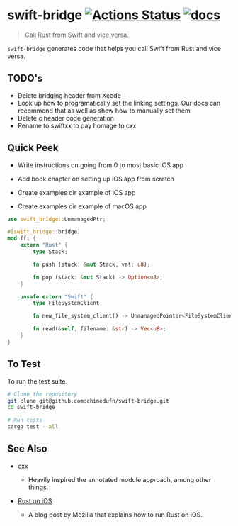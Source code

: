 # swift-bridge [![Actions Status](https://github.com/chinedufn/swift-bridge/workflows/test/badge.svg)](https://github.com/chinedufn/swift-bridge/actions) [![docs](https://docs.rs/swift-bridge/badge.svg)](https://docs.rs/swift-bridge)

> Call Rust from Swift and vice versa. 

`swift-bridge` generates code that helps you call Swift from Rust and vice versa.

## TODO's

- Delete bridging header from Xcode
- Look up how to programatically set the linking settings.
  Our docs can recommend that as well as show how to manually set them
- Delete c header code generation
- Rename to swiftxx to pay homage to cxx

## Quick Peek

- Write instructions on going from 0 to most basic iOS app

- Add book chapter on setting up iOS app from scratch

- Create examples dir example of iOS app
- Create examples dir example of macOS app

```rust
use swift_bridge::UnmanagedPtr;

#[swift_bridge::bridge]
mod ffi {
    extern "Rust" {
        type Stack;

        fn push (stack: &mut Stack, val: u8);

        fn pop (stack: &mut Stack) -> Option<u8>;
    }

    unsafe extern "Swift" {
        type FileSystemClient;

        fn new_file_system_client() -> UnmanagedPointer<FileSystemClient>;

        fn read(&self, filename: &str) -> Vec<u8>;
    }
}
```

## To Test

To run the test suite.

```sh
# Clone the repository
git clone git@github.com:chinedufn/swift-bridge.git
cd swift-bridge

# Run tests
cargo test --all
```

## See Also

- [cxx](https://github.com/dtolnay/cxx)
  - Heavily inspired the annotated module approach, among other things.

- [Rust on iOS](https://mozilla.github.io/firefox-browser-architecture/experiments/2017-09-06-rust-on-ios.html)
  - A blog post by Mozilla that explains how to run Rust on iOS.
